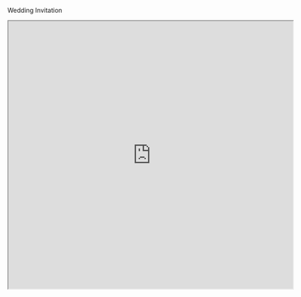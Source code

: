 Wedding Invitation

<div align="center">
  <iframe src="https://docs.google.com/forms/d/e/1FAIpQLSe1eJCYn1DSlFuNA-EZP_AVJkLcAlgy-MMY0Q0IV4wQfXuUtQ/viewform?embedded=true" width="640" height="603" frameborder="1" marginheight="0" marginwidth="0">RSVP Form</iframe>
</div>
